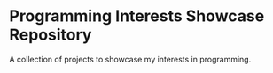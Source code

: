 # Programming Interests Showcase Repository
A collection of projects to showcase my interests in programming.
